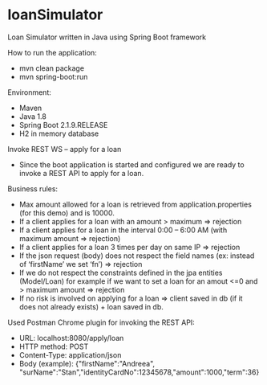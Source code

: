 # loanSimulator
Loan Simulator written in Java using Spring Boot framework

How to run the application:
- mvn clean package
- mvn spring-boot:run


Environment:
-	Maven
-	Java 1.8
-	Spring Boot 2.1.9.RELEASE
- H2 in memory database


Invoke REST WS – apply for a loan
- Since the boot application is started and configured we are ready to invoke a REST API to apply for a loan.


Business rules:
-	Max amount allowed for a loan is retrieved from application.properties (for this demo) and is 10000.
-	If a client applies for a loan with an amount > maximum => rejection
-	If a client applies for a loan in the interval 0:00 – 6:00 AM (with maximum amount => rejection)
-	If a client applies for a loan 3 times per day on same IP => rejection
-	If the json request (body) does not respect the field names (ex: instead of ‘firstName’ we set ‘fn’) => rejection
-	If we do not respect the constraints defined in the jpa entities (Model/Loan) for example if we want to set a loan for an amout <=0 and > maximum amount => rejection
-	If no risk is involved on applying for a loan => client saved in db (if it does not already exists) + loan saved in db.


Used Postman Chrome plugin for invoking the REST API:

- URL: localhost:8080/apply/loan
- HTTP method: POST
- Content-Type: application/json
- Body (example): {"firstName":"Andreea", "surName":"Stan","identityCardNo":12345678,"amount":1000,"term":36}
